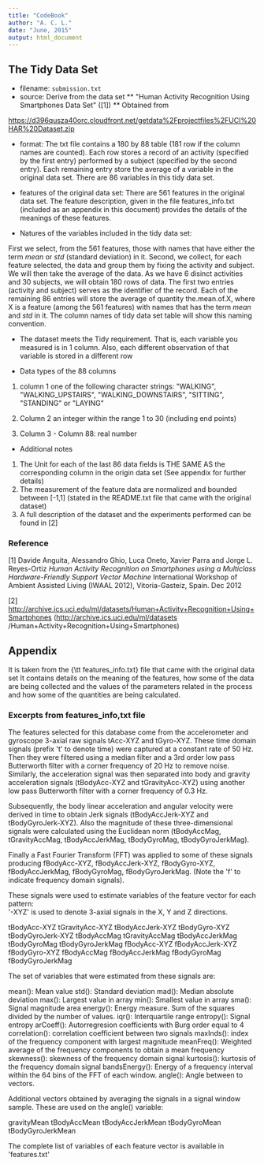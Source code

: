 ```yaml
---
title: "CodeBook"
author: "A. C. L."
date: "June, 2015"
output: html_document
---
```


## The Tidy Data Set

* filename: ```submission.txt```
* source:   Derive from the data set 
**
"Human Activity Recognition Using Smartphones Data Set" ([1])
**
Obtained from

https://d396qusza40orc.cloudfront.net/getdata%2Fprojectfiles%2FUCI%20HAR%20Dataset.zip

* format: The txt file contains a $180$ by $88$ table ($181$ row if the column
names are counted). Each row stores a record
of an activity (specified by the first entry) performed by a subject (specified
by the second entry). Each remaining entry store the average of a variable in
the original data set.  There are 86 variables in this tidy data set.

* features of the original data set: 
There are 561 features in the original data set. The feature description,
given in the file features_info.txt (included as an appendix in this document)
provides the details of the meanings of these features.

* Natures of the variables included in the tidy data set:

First we select, from the 561 features, those with names that have either the 
term *mean* or *std* (standard deviation) in it.  Second, we collect, for each
feature selected, the data and group them by fixing the activity and subject.
We will then take the average of the data. As we have 6 disinct activities
and 30 subjects, we will obtain 180 rows of data. The first two entries 
(activity and subject) serves as the identifier of the record. Each of the 
remaining 86 entries will store the average of quantity the.mean.of.X, where
X is a feature (among the 561 features) with names that has the term *mean* 
and *std* in it.  The column names of tidy data set table will show this
naming convention.

* The dataset meets the Tidy requirement. That is, each variable you measured 
is in 1 column. Also,  each different observation of that variable is stored
in a different row

* Data types of the 88 columns

1. column 1  one of the following character strings: 
"WALKING", "WALKING_UPSTAIRS", "WALKING_DOWNSTAIRS", "SITTING",
"STANDING" or "LAYING"

2. Column 2  an integer within the range 1 to 30 (including end points)
3. Column 3 - Column 88:  real number 

* Additional notes

1. The Unit for each of the last 86 data fields is THE SAME AS the corresponding
column in the origin data set (See appendix for further details)
2. The measurement of the feature data are normalized and bounded between [-1,1]
(stated in the README.txt file that came with the original dataset)
3. A full description of the dataset and the experiments performed  can be found
in [2]

### Reference

[1] Davide Anguita, Alessandro Ghio, Luca Oneto, Xavier Parra 
and Jorge L. Reyes-Ortiz 
*Human Activity Recognition on Smartphones using a Multiclass Hardware-Friendly Support Vector Machine* 
International Workshop of Ambient Assisted Living (IWAAL 2012),
Vitoria-Gasteiz, Spain. Dec 2012

[2]
http://archive.ics.uci.edu/ml/datasets/Human+Activity+Recognition+Using+Smartphones (http://archive.ics.uci.edu/ml/datasets
/Human+Activity+Recognition+Using+Smartphones)

## Appendix 

It is taken from the {\tt features_info.txt} file that came with the original data set
It contains details on the meaning of the features, how some of the data are being
collected and the values of the parameters related in the process and how some
of the quantities are being calculated.

### Excerpts from features_info,txt file

The features selected for this database come from the accelerometer and gyroscope 3-axial raw signals tAcc-XYZ and tGyro-XYZ. These time domain signals (prefix 't' to denote time) were captured at a constant rate of 50 Hz. Then they were filtered using a median filter and a 3rd order low pass Butterworth filter with a corner frequency of 20 Hz to remove noise. Similarly, the acceleration signal was then separated into body and gravity acceleration signals (tBodyAcc-XYZ and tGravityAcc-XYZ) using another low pass Butterworth filter with a corner frequency of 0.3 Hz. 

Subsequently, the body linear acceleration and angular velocity were derived in time to obtain Jerk signals (tBodyAccJerk-XYZ and tBodyGyroJerk-XYZ). Also the magnitude of these three-dimensional signals were calculated using the Euclidean norm (tBodyAccMag, tGravityAccMag, tBodyAccJerkMag, tBodyGyroMag, tBodyGyroJerkMag). 

Finally a Fast Fourier Transform (FFT) was applied to some of these signals producing fBodyAcc-XYZ, fBodyAccJerk-XYZ, fBodyGyro-XYZ, fBodyAccJerkMag, fBodyGyroMag, fBodyGyroJerkMag. (Note the 'f' to indicate frequency domain signals). 

These signals were used to estimate variables of the feature vector for each pattern:  
'-XYZ' is used to denote 3-axial signals in the X, Y and Z directions.

tBodyAcc-XYZ
tGravityAcc-XYZ
tBodyAccJerk-XYZ
tBodyGyro-XYZ
tBodyGyroJerk-XYZ
tBodyAccMag
tGravityAccMag
tBodyAccJerkMag
tBodyGyroMag
tBodyGyroJerkMag
fBodyAcc-XYZ
fBodyAccJerk-XYZ
fBodyGyro-XYZ
fBodyAccMag
fBodyAccJerkMag
fBodyGyroMag
fBodyGyroJerkMag

The set of variables that were estimated from these signals are: 

mean(): Mean value
std(): Standard deviation
mad(): Median absolute deviation 
max(): Largest value in array
min(): Smallest value in array
sma(): Signal magnitude area
energy(): Energy measure. Sum of the squares divided by the number of values. 
iqr(): Interquartile range 
entropy(): Signal entropy
arCoeff(): Autorregresion coefficients with Burg order equal to 4
correlation(): correlation coefficient between two signals
maxInds(): index of the frequency component with largest magnitude
meanFreq(): Weighted average of the frequency components to obtain a mean frequency
skewness(): skewness of the frequency domain signal 
kurtosis(): kurtosis of the frequency domain signal 
bandsEnergy(): Energy of a frequency interval within the 64 bins of the FFT of each window.
angle(): Angle between to vectors.

Additional vectors obtained by averaging the signals in a signal window sample. These are used on the angle() variable:

gravityMean
tBodyAccMean
tBodyAccJerkMean
tBodyGyroMean
tBodyGyroJerkMean

The complete list of variables of each feature vector is available in 'features.txt'


